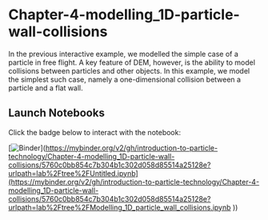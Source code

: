# Chapter-4-modelling_1D-particle-wall-collisions

In the previous interactive example, we modelled the simple case of a particle in free flight. A key feature of DEM, however, is the ability to model collisions between particles and other objects. In this example, we model the simplest such case, namely a one-dimensional collision between a particle and a flat wall.

## Launch Notebooks

Click the badge below to interact with the notebook:

[![Binder]([https://mybinder.org/badge_logo.svg)](https://mybinder.org/v2/gh/introduction-to-particle-technology/Chapter-4-modelling_1D-particle-wall-collisions/5760c0bb854c7b304b1c302d058d85514a25128e?urlpath=lab%2Ftree%2FUntitled.ipynb](https://mybinder.org/v2/gh/introduction-to-particle-technology/Chapter-4-modelling_1D-particle-wall-collisions/5760c0bb854c7b304b1c302d058d85514a25128e?urlpath=lab%2Ftree%2FModelling_1D_particle_wall_collisions.ipynb
))
